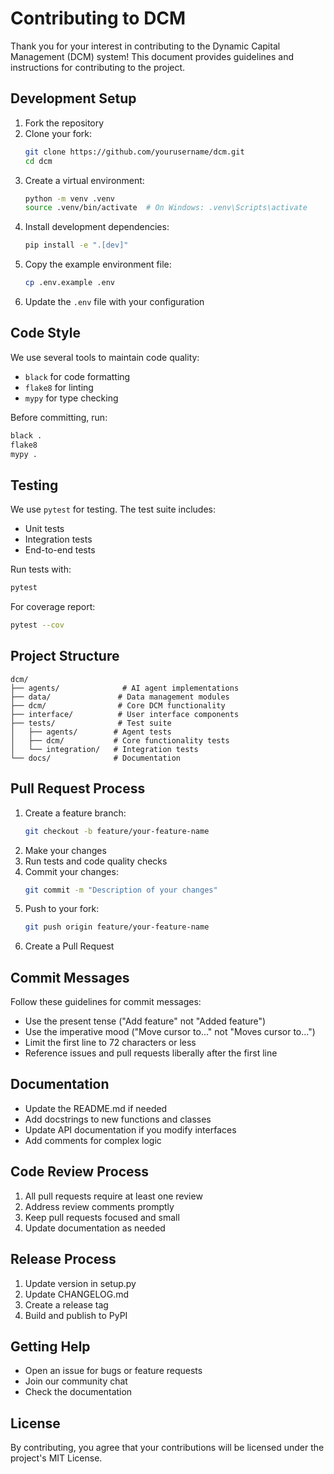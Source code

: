 # Contributing to DCM

Thank you for your interest in contributing to the Dynamic Capital Management (DCM) system! This document provides guidelines and instructions for contributing to the project.

## Development Setup

1. Fork the repository
2. Clone your fork:
   ```bash
   git clone https://github.com/yourusername/dcm.git
   cd dcm
   ```
3. Create a virtual environment:
   ```bash
   python -m venv .venv
   source .venv/bin/activate  # On Windows: .venv\Scripts\activate
   ```
4. Install development dependencies:
   ```bash
   pip install -e ".[dev]"
   ```
5. Copy the example environment file:
   ```bash
   cp .env.example .env
   ```
6. Update the `.env` file with your configuration

## Code Style

We use several tools to maintain code quality:

- `black` for code formatting
- `flake8` for linting
- `mypy` for type checking

Before committing, run:
```bash
black .
flake8
mypy .
```

## Testing

We use `pytest` for testing. The test suite includes:
- Unit tests
- Integration tests
- End-to-end tests

Run tests with:
```bash
pytest
```

For coverage report:
```bash
pytest --cov
```

## Project Structure

```
dcm/
├── agents/              # AI agent implementations
├── data/               # Data management modules
├── dcm/                # Core DCM functionality
├── interface/          # User interface components
├── tests/              # Test suite
│   ├── agents/        # Agent tests
│   ├── dcm/           # Core functionality tests
│   └── integration/   # Integration tests
└── docs/              # Documentation
```

## Pull Request Process

1. Create a feature branch:
   ```bash
   git checkout -b feature/your-feature-name
   ```
2. Make your changes
3. Run tests and code quality checks
4. Commit your changes:
   ```bash
   git commit -m "Description of your changes"
   ```
5. Push to your fork:
   ```bash
   git push origin feature/your-feature-name
   ```
6. Create a Pull Request

## Commit Messages

Follow these guidelines for commit messages:
- Use the present tense ("Add feature" not "Added feature")
- Use the imperative mood ("Move cursor to..." not "Moves cursor to...")
- Limit the first line to 72 characters or less
- Reference issues and pull requests liberally after the first line

## Documentation

- Update the README.md if needed
- Add docstrings to new functions and classes
- Update API documentation if you modify interfaces
- Add comments for complex logic

## Code Review Process

1. All pull requests require at least one review
2. Address review comments promptly
3. Keep pull requests focused and small
4. Update documentation as needed

## Release Process

1. Update version in setup.py
2. Update CHANGELOG.md
3. Create a release tag
4. Build and publish to PyPI

## Getting Help

- Open an issue for bugs or feature requests
- Join our community chat
- Check the documentation

## License

By contributing, you agree that your contributions will be licensed under the project's MIT License. 